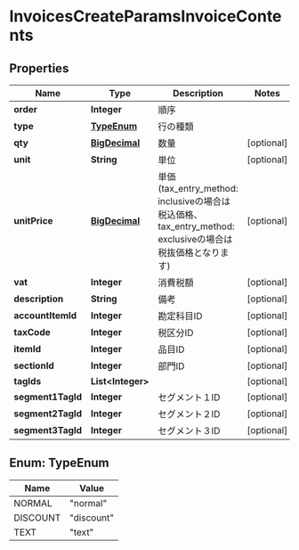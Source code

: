 

# InvoicesCreateParamsInvoiceContents

## Properties

Name | Type | Description | Notes
------------ | ------------- | ------------- | -------------
**order** | **Integer** | 順序 | 
**type** | [**TypeEnum**](#TypeEnum) | 行の種類 | 
**qty** | [**BigDecimal**](BigDecimal.md) | 数量 |  [optional]
**unit** | **String** | 単位 |  [optional]
**unitPrice** | [**BigDecimal**](BigDecimal.md) | 単価 (tax_entry_method: inclusiveの場合は税込価格、tax_entry_method: exclusiveの場合は税抜価格となります) |  [optional]
**vat** | **Integer** | 消費税額 |  [optional]
**description** | **String** | 備考 |  [optional]
**accountItemId** | **Integer** | 勘定科目ID |  [optional]
**taxCode** | **Integer** | 税区分ID |  [optional]
**itemId** | **Integer** | 品目ID |  [optional]
**sectionId** | **Integer** | 部門ID |  [optional]
**tagIds** | **List&lt;Integer&gt;** |  |  [optional]
**segment1TagId** | **Integer** | セグメント１ID |  [optional]
**segment2TagId** | **Integer** | セグメント２ID |  [optional]
**segment3TagId** | **Integer** | セグメント３ID |  [optional]



## Enum: TypeEnum

Name | Value
---- | -----
NORMAL | &quot;normal&quot;
DISCOUNT | &quot;discount&quot;
TEXT | &quot;text&quot;



